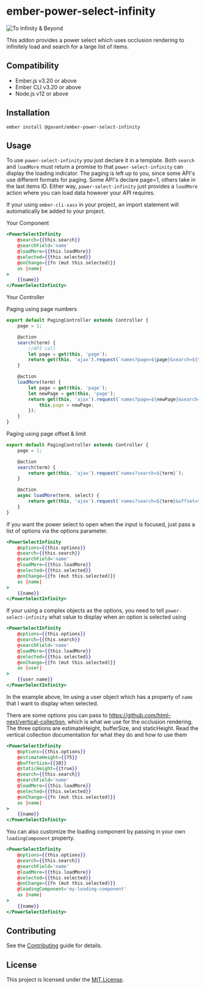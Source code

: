 # ember-power-select-infinity

![To Infinity & Beyond](https://media.giphy.com/media/U2BASTIsaw8WQ/giphy.gif)

This addon provides a power select which uses occlusion rendering to infinitely load and search for a large list of items.

## Compatibility

-   Ember.js v3.20 or above
-   Ember CLI v3.20 or above
-   Node.js v12 or above

## Installation

```
ember install @gavant/ember-power-select-infinity
```

## Usage

To use `power-select-infinity` you just declare it in a template.
Both `search` and `loadMore` must return a promise to that `power-select-infinity` can display the loading indicator.
The paging is left up to you, since some API's use different formats for paging. Some API's declare page=1, others take in the last items ID.
Either way, `power-select-infinity` just provides a `loadMore` action where you can load data however your API requires.

If your using `ember-cli-sass` in your project, an import statement will automatically be added to your project.

Your Component

```hbs
<PowerSelectInfinity
    @search={{this.search}}
    @searchField='name'
    @loadMore={{this.loadMore}}
    @selected={{this.selected}}
    @onChange={{fn (mut this.selected)}}
    as |name|
>
    {{name}}
</PowerSelectInfinity>
```

Your Controller

Paging using page numbers

```ts
export default PagingController extends Controller {
    page = 1;

    @action
    search(term) {
        //API call
        let page = get(this, 'page');
        return get(this, 'ajax').request(`names?page=${page}&search=${term}`);
    }

    @action
    loadMore(term) {
        let page = get(this, 'page');
        let newPage = get(this, 'page');
        return get(this, 'ajax').request(`names?page=${newPage}&search=${term}`).then(() => {
            this.page = newPage;
        });
    }
}
```

Paging using page offset & limit

```ts
export default PagingController extends Controller {
    page = 1;

    @action
    search(term) {
        return get(this, 'ajax').request(`names?search=${term}`);
    }

    @action
    async loadMore(term, select) {
        return get(this, 'ajax').request(`names?search=${term}&offset=${get(select, 'resultsCount')}&limit=10`);
    }
}
```

If you want the power select to open when the input is focused, just pass a list of options via the options parameter.

```hbs
<PowerSelectInfinity
    @options={{this.options}}
    @search={{this.search}}
    @searchField='name'
    @loadMore={{this.loadMore}}
    @selected={{this.selected}}
    @onChange={{fn (mut this.selected)}}
    as |name|
>
    {{name}}
</PowerSelectInfinity>
```

If your using a complex objects as the options, you need to tell `power-select-infinity` what value to display when an option is selected using

```hbs
<PowerSelectInfinity
    @options={{this.options}}
    @search={{this.search}}
    @searchField='name'
    @loadMore={{this.loadMore}}
    @selected={{this.selected}}
    @onChange={{fn (mut this.selected)}}
    as |user|
>
    {{user.name}}
</PowerSelectInfinity>
```

In the example above, Im using a user object which has a property of `name` that I want to display when selected.

There are some options you can pass to https://github.com/html-next/vertical-collection, which is what we use for the occlusion rendering. The three options are estimateHeight, bufferSize, and staticHeight. Read the vertical collection documentation for what they do and how to use them

```hbs
<PowerSelectInfinity
    @options={{this.options}}
    @estimateHeight={{75}}
    @bufferSize={{10}}
    @staticHeight={{true}}
    @search={{this.search}}
    @searchField='name'
    @loadMore={{this.loadMore}}
    @selected={{this.selected}}
    @onChange={{fn (mut this.selected)}}
    as |name|
>
    {{name}}
</PowerSelectInfinity>
```

You can also customize the loading component by passing in your own `loadingComponent` property.

```hbs
<PowerSelectInfinity
    @options={{this.options}}
    @search={{this.search}}
    @searchField='name'
    @loadMore={{this.loadMore}}
    @selected={{this.selected}}
    @onChange={{fn (mut this.selected)}}
    @loadingComponent='my-loading-component'
    as |name|
>
    {{name}}
</PowerSelectInfinity>
```

## Contributing

See the [Contributing](CONTRIBUTING.md) guide for details.

## License

This project is licensed under the [MIT License](LICENSE.md).
